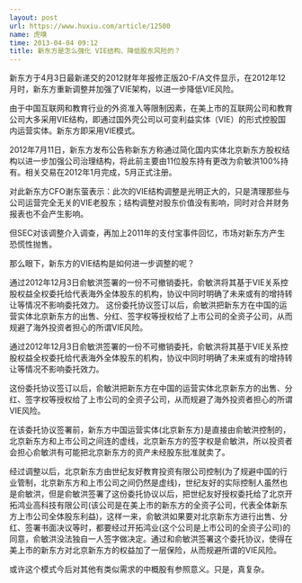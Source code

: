 ```yaml
---
layout: post
url: https://www.huxiu.com/article/12500
name: 虎嗅
time: 2013-04-04 09:12
title: 新东方是怎么强化 VIE结构、降低股东风险的？
---
```

新东方于4月3日最新递交的2012财年年报修正版20-F/A文件显示，在2012年12月时，新东方重新调整并加强了VIE架构，以进一步降低VIE风险。

由于中国互联网和教育行业的外资准入等限制因素，在美上市的互联网公司和教育公司大多采用VIE结构，即通过国外壳公司以可变利益实体（VIE）的形式控股国内运营实体。新东方即采用VIE模式。

2012年7月11日，新东方发布公告称新东方称通过简化国内实体北京新东方股权结构以进一步加强公司治理结构，将此前主要由11位股东持有更改为俞敏洪100%持有。相关交易在2012年1月完成，5月正式注册。

对此新东方CFO谢东萤表示：此次的VIE结构调整是光明正大的，只是清理那些与公司运营完全无关的VIE老股东；结构调整对股东价值没有影响，同时对合并财务报表也不会产生影响。

但SEC对该调整介入调查，再加上2011年的支付宝事件回忆，市场对新东方产生恐慌性抛售。

那么眼下，新东方的VIE结构是如何进一步调整的呢？

通过2012年12月3日俞敏洪签署的一份不可撤销委托，俞敏洪将其基于VIE关系控股权益全权委托给代表海外全体股东的机构，协议中同时明确了未来或有的增持转让等情况不影响委托效力。 这份委托协议签订以后，俞敏洪把新东方在中国的运营实体北京新东方的出售、分红、签字权等授权给了上市公司的全资子公司，从而规避了海外投资者担心的所谓VIE风险。

通过2012年12月3日俞敏洪签署的一份不可撤销委托，俞敏洪将其基于VIE关系控股权益全权委托给代表海外全体股东的机构，协议中同时明确了未来或有的增持转让等情况不影响委托效力。

这份委托协议签订以后，俞敏洪把新东方在中国的运营实体北京新东方的出售、分红、签字权等授权给了上市公司的全资子公司，从而规避了海外投资者担心的所谓VIE风险。

在该委托协议签署前，新东方中国运营实体(北京新东方)是直接由俞敏洪控制的，北京新东方和上市公司之间连的虚线，北京新东方的签字权是俞敏洪，所以投资者会担心俞敏洪有可能把北京新东方的资产未经股东批准就卖了。

经过调整以后，北京新东方由世纪友好教育投资有限公司控制(为了规避中国的行业管制，北京新东方和上市公司之间仍然是虚线)，世纪友好的实际控制人虽然也是俞敏洪，但是俞敏洪签署了这份委托协议以后，把世纪友好授权委托给了北京开拓鸿业高科技有限公司(该公司是在美上市的新东方的全资子公司，代表全体新东方上市公司全体股东利益)，这样一来，俞敏洪如果要对北京新东方进行出售、分红、签署书面决议等时，都要经过开拓鸿业(这个公司是上市公司的全资子公司)的同意，俞敏洪没法独自一人签字做决定。通过和俞敏洪签署这个委托协议，使得在美上市的新东方对北京新东方的权益加了一层保险，从而规避所谓的VIE风险。

或许这个模式今后对其他有类似需求的中概股有参照意义。只是，真复杂。

